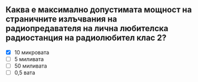 ## Каква е максимално допустимата мощност на страничните излъчвания на радиопредавателя на лична любителска радиостанция на радиолюбител клас 2?

<!-- Верният отговор е отбелязан с [X] -->

- [X] 10 микровата
- [ ] 5 миливата
- [ ] 50 миливата
- [ ] 0,5 вата
